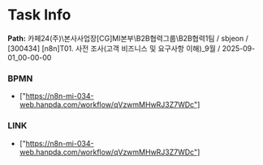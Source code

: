 # Task Info

**Path:** 카페24(주)\본사사업장\[CG]MI본부\B2B협력그룹\B2B협력1팀 / sbjeon / [300434] [n8n]T01. 사전 조사(고객 비즈니스 및 요구사항 이해)_9월 / 2025-09-01_00-00-00

### BPMN
- ["https://n8n-mi-034-web.hanpda.com/workflow/qVzwmMHwRJ3Z7WDc"]

### LINK
- ["https://n8n-mi-034-web.hanpda.com/workflow/qVzwmMHwRJ3Z7WDc"]

